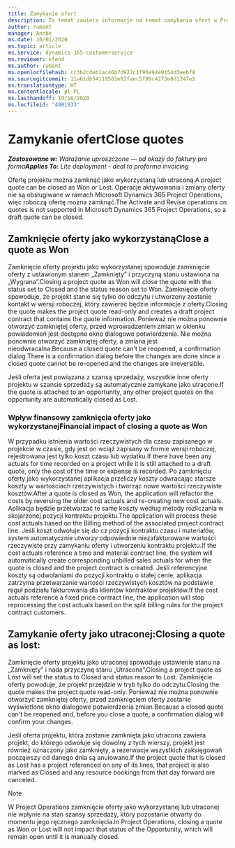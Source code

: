 ```yaml
---
title: Zamykanie ofert
description: Ta temat zawiera informacje na temat zamykania ofert w Project Operations.
author: rumant
manager: Annbe
ms.date: 10/01/2020
ms.topic: article
ms.service: dynamics-365-customerservice
ms.reviewer: kfend
ms.author: rumant
ms.openlocfilehash: cc3b2cdeb1ac46b7d927c1f96e94e9154d3eebf8
ms.sourcegitcommit: 11a61db54119503e82faec5f99c4273e8d1247e5
ms.translationtype: HT
ms.contentlocale: pl-PL
ms.lasthandoff: 10/16/2020
ms.locfileid: "4081933"
---
```

# <a name="close-quotes"></a><span data-ttu-id="82fb9-103">Zamykanie ofert</span><span class="sxs-lookup"><span data-stu-id="82fb9-103">Close quotes</span></span> 

<span data-ttu-id="82fb9-104">_**Zastosowane w:** Wdrażanie uproszczone — od okazji do faktury pro forma_</span><span class="sxs-lookup"><span data-stu-id="82fb9-104">_**Applies To:** Lite deployment - deal to proforma invoicing_</span></span>

<span data-ttu-id="82fb9-105">Ofertę projektu można zamknąć jako wykorzystaną lub utraconą.</span><span class="sxs-lookup"><span data-stu-id="82fb9-105">A project quote can be closed as Won or Lost.</span></span> <span data-ttu-id="82fb9-106">Operacje aktywowania i zmiany oferty nie są obsługiwane w ramach Microsoft Dynamics 365 Project Operations, więc roboczą ofertę można zamknąć.</span><span class="sxs-lookup"><span data-stu-id="82fb9-106">The Activate and Revise operations on quotes is not supported in Microsoft Dynamics 365 Project Operations, so a draft quote can be closed.</span></span>

## <a name="close-a-quote-as-won"></a><span data-ttu-id="82fb9-107">Zamknięcie oferty jako wykorzystaną</span><span class="sxs-lookup"><span data-stu-id="82fb9-107">Close a quote as Won</span></span>

<span data-ttu-id="82fb9-108">Zamknięcie oferty projektu jako wykorzystanej spowoduje zamknięcie oferty z ustawionym stanem „Zamknięty” i przyczyną stanu ustawiona na „Wygrana”.</span><span class="sxs-lookup"><span data-stu-id="82fb9-108">Closing a project quote as Won will close the quote with the status set to Closed and the status reason set to Won.</span></span> <span data-ttu-id="82fb9-109">Zamknięcie oferty spowoduje, że projekt stanie się tylko do odczytu i utworzony zostanie kontakt w wersji roboczej, który zawierać będzie informacje z oferty.</span><span class="sxs-lookup"><span data-stu-id="82fb9-109">Closing the quote makes the project quote read-only and creates a draft project contract that contains the quote information.</span></span> <span data-ttu-id="82fb9-110">Ponieważ nie można ponownie otworzyć zamkniętej oferty, przed wprowadzeniem zmian w okienku powiadomień jest dostępne okno dialogowe potwierdzenia. Nie można ponownie otworzyć zamkniętej oferty, a zmiana jest nieodwracalna.</span><span class="sxs-lookup"><span data-stu-id="82fb9-110">Because a closed quote can't be reopened, a confirmation dialog There is a confirmation dialog before the changes are done since a closed quote cannot be re-opened and the changes are irreversible.</span></span>

<span data-ttu-id="82fb9-111">Jeśli oferta jest powiązana z szansą sprzedaży, wszystkie inne oferty projektu w szansie sprzedaży są automatycznie zamykane jako utracone.</span><span class="sxs-lookup"><span data-stu-id="82fb9-111">If the quote is attached to an opportunity, any other project quotes on the opportunity are automatically closed as Lost.</span></span>

### <a name="financial-impact-of-closing-a-quote-as-won"></a><span data-ttu-id="82fb9-112">Wpływ finansowy zamknięcia oferty jako wykorzystanej</span><span class="sxs-lookup"><span data-stu-id="82fb9-112">Financial impact of closing a quote as Won</span></span>

<span data-ttu-id="82fb9-113">W przypadku istnienia wartości rzeczywistych dla czasu zapisanego w projekcie w czasie, gdy jest on wciąż zapisany w formie wersji roboczej, rejestrowana jest tylko koszt czasu lub wydatku.</span><span class="sxs-lookup"><span data-stu-id="82fb9-113">If there have been any actuals for time recorded on a project while it is still attached to a draft quote, only the cost of the time or expense is recorded.</span></span> <span data-ttu-id="82fb9-114">Po zamknięciu oferty jako wykorzystanej aplikacja przeliczy koszty odwracając starsze koszty w wartościach rzeczywistych i tworząc nowe wartości rzeczywiste kosztów.</span><span class="sxs-lookup"><span data-stu-id="82fb9-114">After a quote is closed as Won, the application will refactor the costs by reversing the older cost actuals and re-creating new cost actuals.</span></span> <span data-ttu-id="82fb9-115">Aplikacja będzie przetwarzać te same koszty według metody rozliczania w skojarzonej pozycji kontraktu projektu.</span><span class="sxs-lookup"><span data-stu-id="82fb9-115">The application will process these cost actuals based on the Billing method of the associated project contract line.</span></span> <span data-ttu-id="82fb9-116">Jeśli koszt odwołuje się do cz pozycji kontraktu czasu i materiałów, system automatycznie utworzy odpowiednie niezafakturowane wartości rzeczywiste przy zamykaniu oferty i utworzeniu kontraktu projektu.</span><span class="sxs-lookup"><span data-stu-id="82fb9-116">If the cost actuals reference a time and material contract line, the system will automatically create corresponding unbilled sales actuals for when the quote is closed and the project contract is created.</span></span> <span data-ttu-id="82fb9-117">Jeśli referencyjne koszty są odwołaniami do pozycji kontraktu o stałej cenie, aplikacja zatrzyma przetwarzanie wartości rzeczywistych kosztów na podstawie reguł podziału fakturowania dla klientów kontraktów projektów.</span><span class="sxs-lookup"><span data-stu-id="82fb9-117">If the cost actuals reference a fixed price contract line, the application will stop reprocessing the cost actuals based on the split billing rules for the project contract customers.</span></span>

## <a name="closing-a-quote-as-lost"></a><span data-ttu-id="82fb9-118">Zamykanie oferty jako utraconej:</span><span class="sxs-lookup"><span data-stu-id="82fb9-118">Closing a quote as lost:</span></span>

<span data-ttu-id="82fb9-119">Zamknięcie oferty projektu jako utraconej spowoduje ustawienie stanu na „Zamknięty” i nada przyczynę stanu „Utracona”.</span><span class="sxs-lookup"><span data-stu-id="82fb9-119">Closing a project quote as Lost will set the status to Closed and status reason to Lost.</span></span> <span data-ttu-id="82fb9-120">Zamknięcie oferty powoduje, że projekt przejdzie w tryb tylko do odczytu.</span><span class="sxs-lookup"><span data-stu-id="82fb9-120">Closing the quote makes the project quote read-only.</span></span> <span data-ttu-id="82fb9-121">Ponieważ nie można ponownie otworzyć zamkniętej oferty, przed zamknięciem oferty zostanie wyświetlone okno dialogowe potwierdzenia zmian.</span><span class="sxs-lookup"><span data-stu-id="82fb9-121">Because a closed quote can't be reopened and, before you close a quote, a confirmation dialog will confirm your changes.</span></span>

<span data-ttu-id="82fb9-122">Jeśli oferta projektu, która zostanie zamknięta jako utracona zawiera projekt, do którego odwołuje się dowolny z tych wierszy, projekt jest również oznaczony jako zamknięty, a rezerwacje wszystkich zaksięgowań począwszy od danego dnia są anulowane.</span><span class="sxs-lookup"><span data-stu-id="82fb9-122">If the project quote that is closed as Lost has a project referenced on any of its lines, that project is also marked as Closed and any resource bookings from that day forward are canceled.</span></span>

> [!NOTE]
> <span data-ttu-id="82fb9-123">W Project Operations zamknięcie oferty jako wykorzystanej lub utraconej nie wpłynie na stan szansy sprzedaży, który pozostanie otwarty do momentu jego ręcznego zamknięcia.</span><span class="sxs-lookup"><span data-stu-id="82fb9-123">In Project Operations, closing a quote as Won or Lost will not impact that status of the Opportunity, which will remain open until it is manually closed.</span></span>
